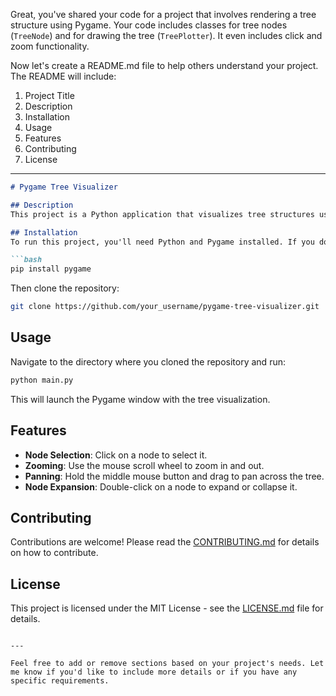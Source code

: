 Great, you've shared your code for a project that involves rendering a tree structure using Pygame. Your code includes classes for tree nodes (`TreeNode`) and for drawing the tree (`TreePlotter`). It even includes click and zoom functionality.

Now let's create a README.md file to help others understand your project. The README will include:

1. Project Title
2. Description
3. Installation
4. Usage
5. Features
6. Contributing
7. License

---

```markdown
# Pygame Tree Visualizer

## Description
This project is a Python application that visualizes tree structures using Pygame. It allows you to interact with the tree by clicking on nodes to select them, using mouse scroll to zoom, and panning the view. The project is useful for understanding hierarchical data structures and for educational purposes.

## Installation
To run this project, you'll need Python and Pygame installed. If you don't have them, you can install them using pip:

```bash
pip install pygame
```

Then clone the repository:

```bash
git clone https://github.com/your_username/pygame-tree-visualizer.git
```

## Usage
Navigate to the directory where you cloned the repository and run:

```bash
python main.py
```

This will launch the Pygame window with the tree visualization.

## Features
- **Node Selection**: Click on a node to select it.
- **Zooming**: Use the mouse scroll wheel to zoom in and out.
- **Panning**: Hold the middle mouse button and drag to pan across the tree.
- **Node Expansion**: Double-click on a node to expand or collapse it.

## Contributing
Contributions are welcome! Please read the [CONTRIBUTING.md](./CONTRIBUTING.md) for details on how to contribute.

## License
This project is licensed under the MIT License - see the [LICENSE.md](./LICENSE.md) file for details.
```

---

Feel free to add or remove sections based on your project's needs. Let me know if you'd like to include more details or if you have any specific requirements.